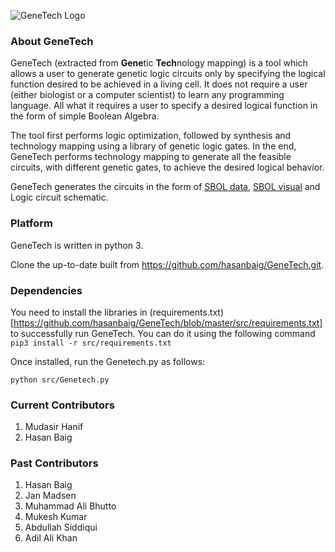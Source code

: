 ![GeneTech Logo](https://github.com/hasanbaig/GeneTech/blob/master/GT-Logo.png)

### About GeneTech
GeneTech (extracted from **Gene**tic **Tech**nology mapping) is a tool which allows a user to generate genetic logic circuits only by specifying the logical function desired to be achieved in a living cell. It does not require a user (either biologist or a computer scientist) to learn any programming language. All what it requires a user to specify a desired logical function in the form of simple Boolean Algebra. 

The tool first performs logic optimization, followed by synthesis and technology mapping using a library of genetic logic gates. In the end, GeneTech performs technology mapping to generate all the feasible circuits, with different genetic gates, to achieve the desired logical behavior.  

GeneTech generates the circuits in the form of [SBOL data](https://sbolstandard.org/data/), [SBOL visual](https://sbolstandard.org/visual/) and Logic circuit schematic. 


### Platform
GeneTech is written in python 3.

Clone the up-to-date built from https://github.com/hasanbaig/GeneTech.git.

### Dependencies
You need to install the libraries in (requirements.txt)[https://github.com/hasanbaig/GeneTech/blob/master/src/requirements.txt] to successfully run GeneTech. You can do it using the following command 
``` pip3 install -r src/requirements.txt ```

Once installed, run the Genetech.py as follows:

``` python src/Genetech.py ```

### Current Contributors
1. Mudasir Hanif
2. Hasan Baig

### Past Contributors
1. Hasan Baig
2. Jan Madsen
3. Muhammad Ali Bhutto
4. Mukesh Kumar
5. Abdullah Siddiqui
6. Adil Ali Khan
